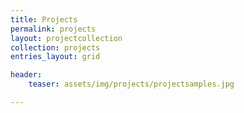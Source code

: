 ```yaml
---
title: Projects
permalink: projects
layout: projectcollection
collection: projects
entries_layout: grid

header:
    teaser: assets/img/projects/projectsamples.jpg

---
```




